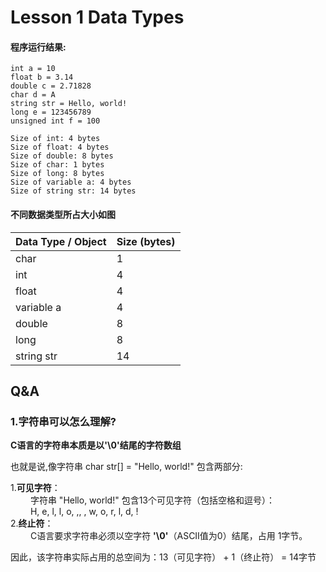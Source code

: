 # Lesson 1 Data Types

#### 程序运行结果:

```
int a = 10
float b = 3.14
double c = 2.71828
char d = A
string str = Hello, world!
long e = 123456789
unsigned int f = 100

Size of int: 4 bytes
Size of float: 4 bytes
Size of double: 8 bytes
Size of char: 1 bytes
Size of long: 8 bytes
Size of variable a: 4 bytes
Size of string str: 14 bytes
```
#### 不同数据类型所占大小如图
| Data Type / Object | Size (bytes) |
|-------------------|-------------|
| char              | 1           |
| int               | 4           |
| float             | 4           |
| variable a        | 4           |
| double            | 8           |
| long              | 8           |
| string str        | 14          |

## Q&A

### 1.字符串可以怎么理解?

**C语言的字符串本质是以'\0'结尾的字符数组**

也就是说,像字符串 char str[] = "Hello, world!" 包含两部分:<br>

1.**​可见字符**​：<br>
&emsp;&emsp; 字符串 "Hello, world!" 包含 ​13个可见字符​（包括空格和逗号）：<br>
&emsp;&emsp; H, e, l, l, o, ,,  , w, o, r, l, d, !<br>
2.**​终止符**​：<br>
&emsp;&emsp; C语言要求字符串必须以空字符 **'\0'**（ASCII值为0）结尾，占用 ​1字节。

因此，该字符串实际占用的总空间为：​13（可见字符） + 1（终止符） = 14字节


